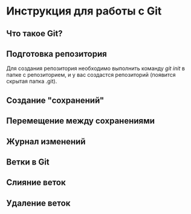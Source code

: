 # Инструкция для работы с Git

## Что такое Git?

## Подготовка репозитория

Для создания репозитория необходимо выполнить команду *git init*  в папке с репозиторием, и у вас создастся репозиторий (появится скрытая папка .git).

## Создание "сохранений"

## Перемещение между сохранениями

## Журнал изменений

## Ветки в Git

## Слияние веток

## Удаление веток